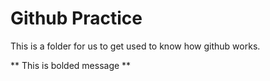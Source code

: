 # Github Practice

This is a folder for us to get used to know how github works.

** This is bolded message **
